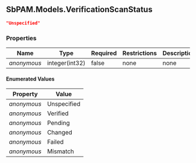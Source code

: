 
<h2 id="tocS_SbPAM.Models.VerificationScanStatus">SbPAM.Models.VerificationScanStatus</h2>

<a id="schemasbpam.models.verificationscanstatus"></a>
<a id="schema_SbPAM.Models.VerificationScanStatus"></a>
<a id="tocSsbpam.models.verificationscanstatus"></a>
<a id="tocssbpam.models.verificationscanstatus"></a>

```json
"Unspecified"

```

### Properties

|Name|Type|Required|Restrictions|Description|
|---|---|---|---|---|
|*anonymous*|integer(int32)|false|none|none|

#### Enumerated Values

|Property|Value|
|---|---|
|*anonymous*|Unspecified|
|*anonymous*|Verified|
|*anonymous*|Pending|
|*anonymous*|Changed|
|*anonymous*|Failed|
|*anonymous*|Mismatch|


